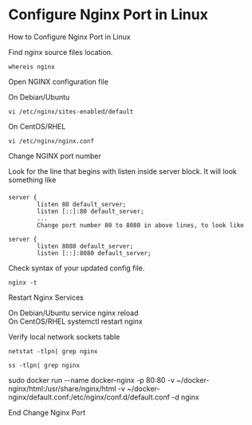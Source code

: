 # Configure Nginx Port in Linux
How to Configure Nginx Port in Linux

Find nginx source files location.

    whereis nginx

Open NGINX configuration file

On Debian/Ubuntu

    vi /etc/nginx/sites-enabled/default  
On CentOS/RHEL

    vi /etc/nginx/nginx.conf             

Change NGINX port number

Look for the line that begins with listen inside server block. It will look something like
####
    server {
            listen 80 default_server;
            listen [::]:80 default_server;
            ...
            Change port number 80 to 8080 in above lines, to look like

    server {
            listen 8080 default_server;
            listen [::]:8080 default_server;

Check syntax of your updated config file.

    nginx -t

Restart Nginx Services

On Debian/Ubuntu
    service nginx reload        
 On CentOS/RHEL
    systemctl restart nginx    

Verify local network sockets table

    netstat -tlpn| grep nginx

    ss -tlpn| grep nginx

sudo docker run --name docker-nginx -p 80:80 -v ~/docker-nginx/html:/usr/share/nginx/html -v ~/docker-nginx/default.conf:/etc/nginx/conf.d/default.conf -d nginx

End Change Nginx Port
